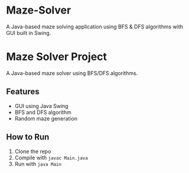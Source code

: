 # Maze-Solver
A Java-based maze solving application using BFS &amp; DFS algorithms with GUI built in Swing.

# Maze Solver Project
A Java-based maze solver using BFS/DFS algorithms.

## Features
- GUI using Java Swing
- BFS and DFS algorithm
- Random maze generation


## How to Run
1. Clone the repo
2. Compile with `javac Main.java`
3. Run with `java Main`
